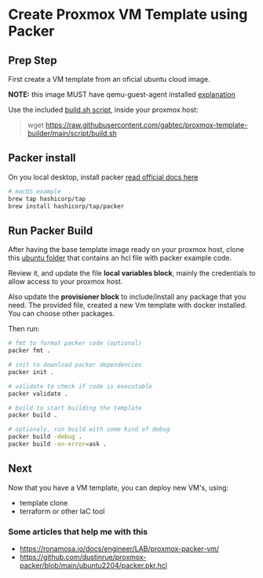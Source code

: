 # Create Proxmox VM Template using Packer

## Prep Step

First create a VM template from an oficial ubuntu cloud image.

**NOTE:** this image MUST have qemu-guest-agent installed [explanation](https://aaronsplace.co.uk/blog/2021-08-07-packer-proxmox-clone.html)

Use the included [build.sh script](../README.md), inside your proxmox host:

> wget https://raw.githubusercontent.com/gabtec/proxmox-template-builder/main/script/build.sh

## Packer install

On you local desktop, install packer [read official docs here](https://developer.hashicorp.com/packer/tutorials/docker-get-started/get-started-install-cli)

```sh
# macOS example
brew tap hashicorp/tap
brew install hashicorp/tap/packer
```

## Run Packer Build

After having the base template image ready on your proxmox host, clone this [ubuntu folder](./ubuntu-22.04/ubuntu.pkr.hcl) that contains an hcl file with packer example code.

Review it, and update the file **local variables block**, mainly the credentials to allow access to your proxmox host.

Also update the **provisioner block** to include/install any package that you need.
The provided file, created a new Vm template with docker installed. You can choose other packages.

Then run:

```sh
# fmt to format packer code (optional)
packer fmt .

# init to download packer dependencies
packer init .

# validate to check if code is executable
packer validate .

# build to start building the template
packer build .

# optionaly, run build with some kind of debug
packer build -debug .
packer build -on-error=ask .
```

## Next

Now that you have a VM template, you can deploy new VM's, using:

- template clone
- terraform or other IaC tool

### Some articles that help me with this

- https://ronamosa.io/docs/engineer/LAB/proxmox-packer-vm/
- https://github.com/dustinrue/proxmox-packer/blob/main/ubuntu2204/packer.pkr.hcl
